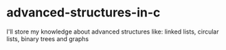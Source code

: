 # advanced-structures-in-c
I'll store my knowledge about advanced structures like: linked lists, circular lists, binary trees and graphs
